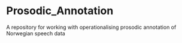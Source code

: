 # Prosodic_Annotation
A repository for working with operationalising prosodic annotation of Norwegian speech data
